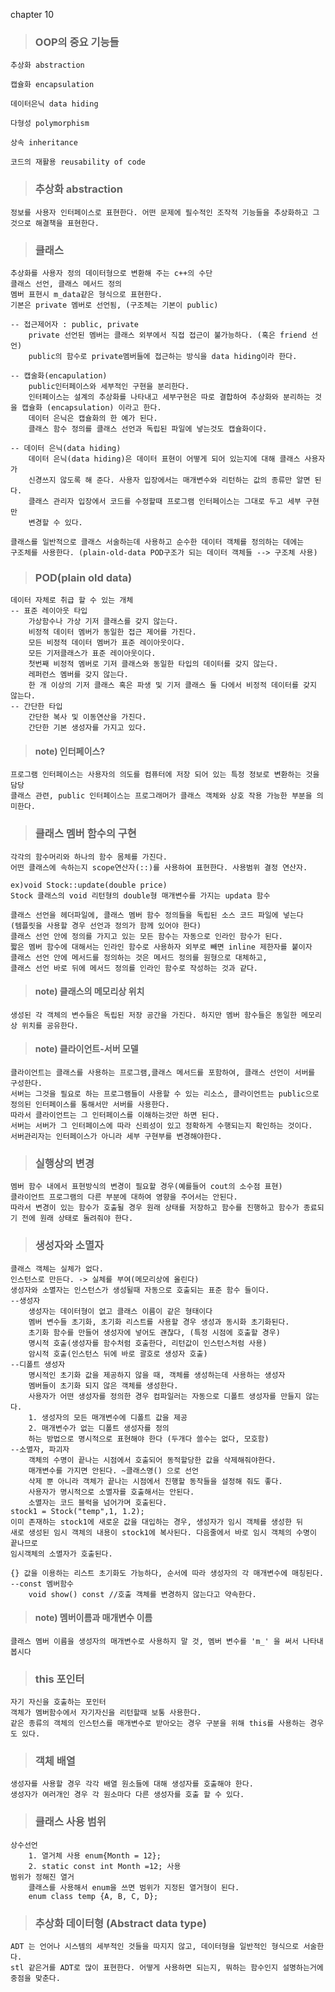 chapter 10

> ### OOP의 중요 기능들

	추상화 abstraction

	캡슐화 encapsulation

	데이터은닉 data hiding

	다형성 polymorphism

	상속 inheritance

	코드의 재활용 reusability of code

> ### 추상화 abstraction

	정보를 사용자 인터페이스로 표현한다. 어떤 문제에 필수적인 조작적 기능들을 추상화하고 그것으로 해결책을 표현한다.

> ### 클래스

	추상화를 사용자 정의 데이터형으로 변환해 주는 c++의 수단
	클래스 선언, 클래스 메서드 정의
	멤버 표현시 m_data같은 형식으로 표현한다.
	기본은 private 멤버로 선언됨, (구조체는 기본이 public)
	
	-- 접근제어자 : public, private 
		private 선언된 멤버는 클래스 외부에서 직접 접근이 불가능하다. (혹은 friend 선언)
		public의 함수로 private멤버들에 접근하는 방식을 data hiding이라 한다.
	
	-- 캡술화(encapulation)
		public인터페이스와 세부적인 구현을 분리한다.
		인터페이스는 설계의 추상화를 나타내고 세부구현은 따로 결합하여 추상화와 분리하는 것을 캡슐화 (encapsulation) 이라고 한다.
		데이터 은닉은 캡슐화의 한 예가 된다.
		클래스 함수 정의를 클래스 선언과 독립된 파일에 넣는것도 캡슐화이다.

	-- 데이터 은닉(data hiding)
		데이터 은닉(data hiding)은 데이터 표현이 어떻게 되어 있는지에 대해 클래스 사용자가
		신경쓰지 않도록 해 준다. 사용자 입장에서는 매개변수와 리턴하는 값의 종류만 알면 된다.
		클래스 관리자 입장에서 코드를 수정할때 프로그램 인터페이스는 그대로 두고 세부 구현만
		변경할 수 있다.

	클래스를 일반적으로 클래스 서술하는데 사용하고 순수한 데이터 객체를 정의하는 데에는
	구조체를 사용한다. (plain-old-data POD구조가 되는 데이터 객체들 --> 구조체 사용)
	
> ### POD(plain old data)

	데이터 자체로 취급 할 수 있는 개체
	-- 표준 레이아웃 타입
		가상함수나 가상 기저 클래스를 갖지 않는다.
		비정적 데이터 멤버가 동일한 접근 제어를 가진다.
		모든 비정적 데이터 멤버가 표준 레이아웃이다.
		모든 기저클래스가 표준 레이아웃이다.
		첫번째 비정적 멤버로 기저 클래스와 동일한 타입의 데이터를 갖지 않는다.
		레퍼런스 멤버를 갖지 않는다.
		한 개 이상의 기저 클래스 혹은 파생 및 기저 클래스 둘 다에서 비정적 데이터를 갖지 않는다.
	-- 간단한 타입
		간단한 복사 및 이동연산을 가진다.
		간단한 기본 생성자를 가지고 있다.
	
> #### note) 인터페이스?

	프로그램 인터페이스는 사용자의 의도를 컴퓨터에 저장 되어 있는 특정 정보로 변환하는 것을 담당
	클래스 관련, public 인터페이스는 프로그래머가 클래스 객체와 상호 작용 가능한 부분을 의미한다.

> ### 클래스 멤버 함수의 구현

	각각의 함수머리와 하나의 함수 몸체를 가진다.
	어떤 클래스에 속하는지 scope연산자(::)를 사용하여 표현한다. 사용범위 결정 연산자.
	
	ex)void Stock::update(double price)
	Stock 클래스의 void 리턴형의 double형 매개변수를 가지는 updata 함수
	
	클래스 선언을 헤더파일에, 클래스 멤버 함수 정의들을 독립된 소스 코드 파일에 넣는다
	(템플릿을 사용할 경우 선언과 정의가 함께 있어야 한다)
	클래스 선언 안에 정의를 가지고 있는 모든 함수는 자동으로 인라인 함수가 된다.
	짧은 멤버 함수에 대해서는 인라인 함수로 사용하자 외부로 빼면 inline 제한자를 붙이자
	클래스 선언 안에 메서드를 정의하는 것은 메서드 정의를 원형으로 대체하고,
	클래스 선언 바로 뒤에 메서드 정의를 인라인 함수로 작성하는 것과 같다.

> #### note) 클래스의 메모리상 위치

	생성된 각 객체의 변수들은 독립된 저장 공간을 가진다. 하지만 멤버 함수들은 동일한 메모리상 위치를 공유한다. 

> #### note) 클라이언트-서버 모델

	클라이언트는 클래스를 사용하는 프로그램,클래스 메서드를 포함하여, 클래스 선언이 서버를 구성한다.
	서버는 그것을 필요로 하는 프로그램들이 사용할 수 있는 리소스, 클라이언트는 public으로 정의된 인터페이스를 통해서만 서버를 사용한다.
	따라서 클라이언트는 그 인터페이스를 이해하는것만 하면 된다. 
	서버는 서버가 그 인터페이스에 따라 신뢰성이 있고 정확하게 수행되는지 확인하는 것이다.
	서버관리자는 인터페이스가 아니라 세부 구현부를 변경해야한다.	

> ### 실행상의 변경

	멤버 함수 내에서 표현방식의 변경이 필요할 경우(예를들어 cout의 소수점 표현)
	클라이언트 프로그램의 다른 부분에 대하여 영향을 주어서는 안된다.
	따라서 변경이 있는 함수가 호출될 경우 원래 상태를 저장하고 함수를 진행하고 함수가 종료되기 전에 원래 상태로 돌려줘야 한다.

> ### 생성자와 소멸자

	클래스 객체는 실체가 없다.
	인스턴스로 만든다. -> 실체를 부여(메모리상에 올린다)
	생성자와 소멸자는 인스턴스가 생성될때 자동으로 호출되는 표준 함수 들이다.
	--생성자
		생성자는 데이터형이 없고 클래스 이름이 같은 형태이다
		멤버 변수들 초기화, 초기화 리스트를 사용할 경우 생성과 동시화 초기화된다.
		초기화 함수를 만들어 생성자에 넣어도 괜찮다, (특정 시점에 호출할 경우)
		명시적 호출(생성자를 함수처럼 호출한다, 리턴값이 인스턴스처럼 사용)
		암시적 호출(인스턴스 뒤에 바로 괄호로 생성자 호출)
	--디폴트 생성자
		명시적인 초기화 값을 제공하지 않을 때, 객체를 생성하는데 사용하는 생성자
		멤버들이 초기화 되지 않은 객체를 생성한다.
		사용자가 어떤 생성자를 정의한 경우 컴파일러는 자동으로 디폴트 생성자를 만들지 않는다.
		1. 생성자의 모든 매개변수에 디폴트 값을 제공
		2. 매개변수가 없는 디폴트 생성자를 정의
		하는 방법으로 명시적으로 표현해야 한다 (두개다 쓸수는 없다, 모호함)
	--소멸자, 파괴자
		객체의 수명이 끝나는 시점에서 호출되어 동적할당한 값을 삭제해줘야한다.
		매개변수를 가지면 안된다. ~클래스명() 으로 선언
		삭제 뿐 아니라 객체가 끝나는 시점에서 진행할 동작들을 설정해 줘도 좋다.
		사용자가 명시적으로 소멸자를 호출해서는 안된다.
		소멸자는 코드 블럭을 넘어가며 호출된다.
	stock1 = Stock("temp",1, 1.2);
	이미 존재하는 stock1에 새로운 값을 대입하는 경우, 생성자가 임시 객체를 생성한 뒤
	새로 생성된 임시 객체의 내용이 stock1에 복사된다. 다음줄에서 바로 임시 객체의 수명이 끝나므로
	임시객체의 소멸자가 호출된다.
	
	{} 값을 이용하는 리스트 초기화도 가능하다, 순서에 따라 생성자의 각 매개변수에 매칭된다.
	--const 멤버함수
		void show() const //호출 객체를 변경하지 않는다고 약속한다.	

> #### note) 멤버이름과 매개변수 이름
	
	클래스 멤버 이름을 생성자의 매개변수로 사용하지 말 것, 멤버 변수를 'm_' 을 써서 나타내 봅시다

> ### this 포인터

	자기 자신을 호출하는 포인터
	객체가 멤버함수에서 자기자신을 리턴할때 보통 사용한다.
	같은 종류의 객체의 인스턴스를 매개변수로 받아오는 경우 구분을 위해 this를 사용하는 경우도 있다.

> ### 객체 배열

	생성자를 사용할 경우 각각 배열 원소들에 대해 생성자를 호출해야 한다.
	생성자가 여러개인 경우 각 원소마다 다른 생성자를 호출 할 수 있다.

> ### 클래스 사용 범위

	상수선언
		1. 열거체 사용 enum{Month = 12};
		2. static const int Month =12; 사용
	범위가 정해진 열거	
		클래스를 사용해서 enum을 쓰면 범위가 지정된 열거형이 된다.
		enum class temp {A, B, C, D};
	
> ### 추상화 데이터형 (Abstract data type)
	
	ADT 는 언어나 시스템의 세부적인 것들을 따지지 않고, 데이터형을 일반적인 형식으로 서술한다.
	stl 같은거를 ADT로 많이 표현한다. 어떻게 사용하면 되는지, 뭐하는 함수인지 설명하는거에
	중점을 맞춘다.

	
